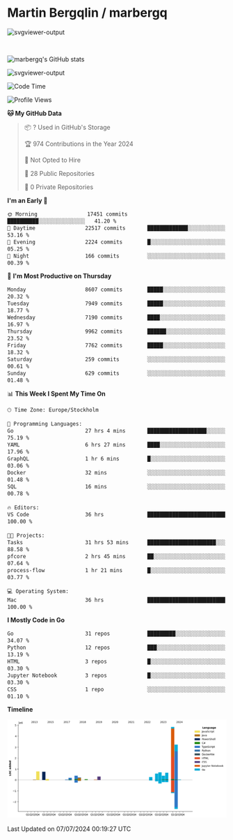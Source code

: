 # Martin Bergqlin / marbergq

![svgviewer-output](https://user-images.githubusercontent.com/2405410/206014777-22d41ecb-c24f-421d-b7d9-bba2cb5bb0de.svg)

<br>

<!--- [![Martin's Week](https://github-readme-stats.vercel.app/api/wakatime?username=marbergq&theme=dark)](https://github.com/anuraghazra/github-readme-stats) -->

![marbergq's GitHub stats](https://github-readme-stats.vercel.app/api?username=marbergq&count_private=true&show_icons=true)

![svgviewer-output](https://wakatime.com/badge/user/3f0a2069-6683-4e19-9a4a-7d21ea815067.svg)

<!--START_SECTION:waka-->
![Code Time](http://img.shields.io/badge/Code%20Time-4%2C232%20hrs%2013%20mins-blue)

![Profile Views](http://img.shields.io/badge/Profile%20Views-6-blue)

**🐱 My GitHub Data** 

> 📦 ? Used in GitHub's Storage 
 > 
> 🏆 974 Contributions in the Year 2024
 > 
> 🚫 Not Opted to Hire
 > 
> 📜 28 Public Repositories 
 > 
> 🔑 0 Private Repositories 
 > 
**I'm an Early 🐤** 

```text
🌞 Morning                17451 commits       ██████████░░░░░░░░░░░░░░░   41.20 % 
🌆 Daytime                22517 commits       █████████████░░░░░░░░░░░░   53.16 % 
🌃 Evening                2224 commits        █░░░░░░░░░░░░░░░░░░░░░░░░   05.25 % 
🌙 Night                  166 commits         ░░░░░░░░░░░░░░░░░░░░░░░░░   00.39 % 
```
📅 **I'm Most Productive on Thursday** 

```text
Monday                   8607 commits        █████░░░░░░░░░░░░░░░░░░░░   20.32 % 
Tuesday                  7949 commits        █████░░░░░░░░░░░░░░░░░░░░   18.77 % 
Wednesday                7190 commits        ████░░░░░░░░░░░░░░░░░░░░░   16.97 % 
Thursday                 9962 commits        ██████░░░░░░░░░░░░░░░░░░░   23.52 % 
Friday                   7762 commits        █████░░░░░░░░░░░░░░░░░░░░   18.32 % 
Saturday                 259 commits         ░░░░░░░░░░░░░░░░░░░░░░░░░   00.61 % 
Sunday                   629 commits         ░░░░░░░░░░░░░░░░░░░░░░░░░   01.48 % 
```


📊 **This Week I Spent My Time On** 

```text
🕑︎ Time Zone: Europe/Stockholm

💬 Programming Languages: 
Go                       27 hrs 4 mins       ███████████████████░░░░░░   75.19 % 
YAML                     6 hrs 27 mins       ████░░░░░░░░░░░░░░░░░░░░░   17.96 % 
GraphQL                  1 hr 6 mins         █░░░░░░░░░░░░░░░░░░░░░░░░   03.06 % 
Docker                   32 mins             ░░░░░░░░░░░░░░░░░░░░░░░░░   01.48 % 
SQL                      16 mins             ░░░░░░░░░░░░░░░░░░░░░░░░░   00.78 % 

🔥 Editors: 
VS Code                  36 hrs              █████████████████████████   100.00 % 

🐱‍💻 Projects: 
Tasks                    31 hrs 53 mins      ██████████████████████░░░   88.58 % 
pfcore                   2 hrs 45 mins       ██░░░░░░░░░░░░░░░░░░░░░░░   07.64 % 
process-flow             1 hr 21 mins        █░░░░░░░░░░░░░░░░░░░░░░░░   03.77 % 

💻 Operating System: 
Mac                      36 hrs              █████████████████████████   100.00 % 
```

**I Mostly Code in Go** 

```text
Go                       31 repos            █████████░░░░░░░░░░░░░░░░   34.07 % 
Python                   12 repos            ███░░░░░░░░░░░░░░░░░░░░░░   13.19 % 
HTML                     3 repos             █░░░░░░░░░░░░░░░░░░░░░░░░   03.30 % 
Jupyter Notebook         3 repos             █░░░░░░░░░░░░░░░░░░░░░░░░   03.30 % 
CSS                      1 repo              ░░░░░░░░░░░░░░░░░░░░░░░░░   01.10 % 
```



**Timeline**

![Lines of Code chart](https://raw.githubusercontent.com/marbergq/marbergq/main/assets/bar_graph.png)


 Last Updated on 07/07/2024 00:19:27 UTC
<!--END_SECTION:waka-->
